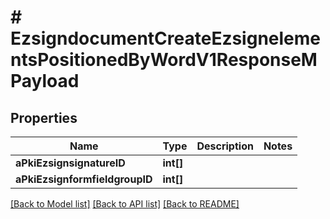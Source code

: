 # # EzsigndocumentCreateEzsignelementsPositionedByWordV1ResponseMPayload

## Properties

Name | Type | Description | Notes
------------ | ------------- | ------------- | -------------
**aPkiEzsignsignatureID** | **int[]** |  |
**aPkiEzsignformfieldgroupID** | **int[]** |  |

[[Back to Model list]](../../README.md#models) [[Back to API list]](../../README.md#endpoints) [[Back to README]](../../README.md)
